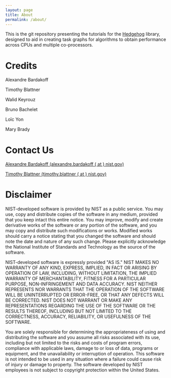 ```yaml
---
layout: page
title: About
permalink: /about/
---
```


This is the git repository presenting the tutorials for the [Hedgehog](https://github.com/usnistgov/hedgehog) library, designed to aid in creating task graphs for algorithms to obtain performance across CPUs and multiple co-processors.

# Credits

Alexandre Bardakoff

Timothy Blattner

Walid Keyrouz

Bruno Bachelet

Loïc Yon

Mary Brady

# Contact Us

<a target="_blank" href="mailto:alexandre.bardakoff@nist.gov">Alexandre Bardakoff (alexandre.bardakoff ( at ) nist.gov)</a>

<a target="_blank" href="mailto:timothy.blattner@nist.gov">Timothy Blattner (timothy.blattner ( at ) nist.gov)</a>

# Disclaimer

NIST-developed software is provided by NIST as a public service. You may use, copy and distribute copies of the software in any medium, provided that you keep intact this entire notice. You may improve, modify and create derivative works of the software or any portion of the software, and you may copy and distribute such modifications or works. Modified works should carry a notice stating that you changed the software and should note the date and nature of any such change. Please explicitly acknowledge the National Institute of Standards and Technology as the source of the software.

NIST-developed software is expressly provided "AS IS." NIST MAKES NO WARRANTY OF ANY KIND, EXPRESS, IMPLIED, IN FACT OR ARISING BY OPERATION OF LAW, INCLUDING, WITHOUT LIMITATION, THE IMPLIED WARRANTY OF MERCHANTABILITY, FITNESS FOR A PARTICULAR PURPOSE, NON-INFRINGEMENT AND DATA ACCURACY. NIST NEITHER REPRESENTS NOR WARRANTS THAT THE OPERATION OF THE SOFTWARE WILL BE UNINTERRUPTED OR ERROR-FREE, OR THAT ANY DEFECTS WILL BE CORRECTED. NIST DOES NOT WARRANT OR MAKE ANY REPRESENTATIONS REGARDING THE USE OF THE SOFTWARE OR THE RESULTS THEREOF, INCLUDING BUT NOT LIMITED TO THE CORRECTNESS, ACCURACY, RELIABILITY, OR USEFULNESS OF THE SOFTWARE.

You are solely responsible for determining the appropriateness of using and distributing the software and you assume all risks associated with its use, including but not limited to the risks and costs of program errors, compliance with applicable laws, damage to or loss of data, programs or equipment, and the unavailability or interruption of operation. This software is not intended to be used in any situation where a failure could cause risk of injury or damage to property. The software developed by NIST employees is not subject to copyright protection within the United States.

